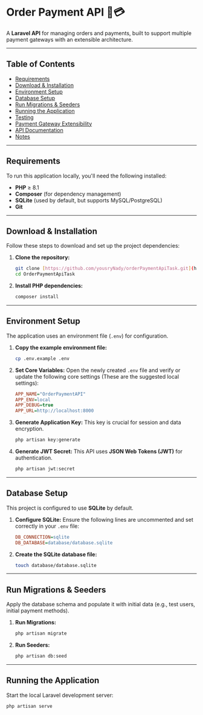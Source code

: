 # Order Payment API 🛒💳

A **Laravel API** for managing orders and payments, built to support multiple payment gateways with an extensible architecture.

---

## Table of Contents

- [Requirements](#requirements)
- [Download & Installation](#download--installation)
- [Environment Setup](#environment-setup)
- [Database Setup](#database-setup)
- [Run Migrations & Seeders](#run-migrations--seeders)
- [Running the Application](#running-the-application)
- [Testing](#testing)
- [Payment Gateway Extensibility](#payment-gateway-extensibility)
- [API Documentation](#api-documentation)
- [Notes](#notes)

---

## Requirements

To run this application locally, you'll need the following installed:

* **PHP** $\ge$ 8.1
* **Composer** (for dependency management)
* **SQLite** (used by default, but supports MySQL/PostgreSQL)
* **Git**

---

## Download & Installation

Follow these steps to download and set up the project dependencies:

1.  **Clone the repository:**
    ```bash
    git clone [https://github.com/yousryNady/orderPaymentApiTask.git](https://github.com/yousryNady/orderPaymentApiTask.git)
    cd OrderPaymentApiTask
    ```

2.  **Install PHP dependencies:**
    ```bash
    composer install
    ```

---

## Environment Setup

The application uses an environment file (`.env`) for configuration.

1.  **Copy the example environment file:**
    ```bash
    cp .env.example .env
    ```

2.  **Set Core Variables:** Open the newly created `.env` file and verify or update the following core settings (These are the suggested local settings):
    ```ini
    APP_NAME="OrderPaymentAPI"
    APP_ENV=local
    APP_DEBUG=true
    APP_URL=http://localhost:8000
    ```

3.  **Generate Application Key:** This key is crucial for session and data encryption.
    ```bash
    php artisan key:generate
    ```

4.  **Generate JWT Secret:** This API uses **JSON Web Tokens (JWT)** for authentication.
    ```bash
    php artisan jwt:secret
    ```

---

## Database Setup

This project is configured to use **SQLite** by default.

1.  **Configure SQLite:** Ensure the following lines are uncommented and set correctly in your `.env` file:
    ```ini
    DB_CONNECTION=sqlite
    DB_DATABASE=database/database.sqlite
    ```

2.  **Create the SQLite database file:**
    ```bash
    touch database/database.sqlite
    ```

---

## Run Migrations & Seeders

Apply the database schema and populate it with initial data (e.g., test users, initial payment methods).

1.  **Run Migrations:**
    ```bash
    php artisan migrate
    ```

2.  **Run Seeders:**
    ```bash
    php artisan db:seed
    ```

---

## Running the Application

Start the local Laravel development server:

```bash
php artisan serve